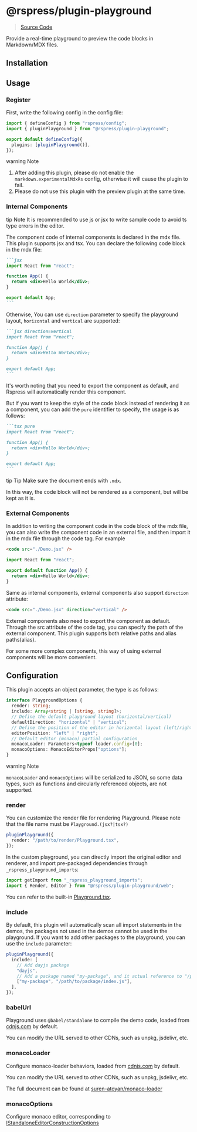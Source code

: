 # @rspress/plugin-playground

> [Source Code](https://github.com/web-infra-dev/rspress/tree/main/packages/plugin-playground)

Provide a real-time playground to preview the code blocks in Markdown/MDX files.

## Installation

## Usage

### Register

First, write the following config in the config file:

```ts
import { defineConfig } from "rspress/config";
import { pluginPlayground } from "@rspress/plugin-playground";

export default defineConfig({
  plugins: [pluginPlayground()],
});
```

warning Note

1. After adding this plugin, please do not enable the `markdown.experimentalMdxRs` config, otherwise it will cause the plugin to fail.
2. Please do not use this plugin with the preview plugin at the same time.

### Internal Components

tip Note
It is recommended to use js or jsx to write sample code to avoid ts type errors in the editor.

The component code of internal components is declared in the mdx file. This plugin supports jsx and tsx. You can declare the following code block in the mdx file:

````md
```jsx
import React from "react";

function App() {
  return <div>Hello World</div>;
}

export default App;
```
````

Otherwise, You can use `direction` parameter to specify the playground layout, `horizontal` and `vertical` are supported:

````md
```jsx direction=vertical
import React from "react";

function App() {
  return <div>Hello World</div>;
}

export default App;
```
````

It's worth noting that you need to export the component as default, and Rspress will automatically render this component.

But if you want to keep the style of the code block instead of rendering it as a component, you can add the `pure` identifier to specify, the usage is as follows:

````md pure
```tsx pure
import React from "react";

function App() {
  return <div>Hello World</div>;
}

export default App;
```
````

tip Tip
Make sure the document ends with `.mdx`.

In this way, the code block will not be rendered as a component, but will be kept as it is.

### External Components

In addition to writing the component code in the code block of the mdx file, you can also write the component code in an external file, and then import it in the mdx file through the code tag. For example

```md
<code src="./Demo.jsx" />
```

```jsx
import React from "react";

export default function App() {
  return <div>Hello World</div>;
}
```

Same as internal components, external components also support `direction` attribute:

```md
<code src="./Demo.jsx" direction="vertical" />
```

External components also need to export the component as default. Through the src attribute of the code tag, you can specify the path of the external component. This plugin supports both relative paths and alias paths(alias).

For some more complex components, this way of using external components will be more convenient.

## Configuration

This plugin accepts an object parameter, the type is as follows:

```ts
interface PlaygroundOptions {
  render: string;
  include: Array<string | [string, string]>;
  // Define the default playground layout (horizontal/vertical)
  defaultDirection: "horizontal" | "vertical";
  // Define the position of the editor in horizontal layout (left/right)
  editorPosition: "left" | "right";
  // Default editor (monaco) partial configuration
  monacoLoader: Parameters<typeof loader.config>[0];
  monacoOptions: MonacoEditorProps["options"];
}
```

warning Note

`monacoLoader` and `monacoOptions` will be serialized to JSON, so some data types, such as functions and circularly referenced objects, are not supported.

### render

You can customize the render file for rendering Playground. Please note that the file name must be `Playground.(jsx?|tsx?)`

```ts
pluginPlayground({
  render: "/path/to/render/Playground.tsx",
});
```

In the custom playground, you can directly import the original editor and renderer, and import pre-packaged dependencies through `_rspress_playground_imports`:

```ts
import getImport from "_rspress_playground_imports";
import { Render, Editor } from "@rspress/plugin-playground/web";
```

You can refer to the built-in [Playground.tsx](https://github.com/web-infra-dev/rspress/tree/main/packages/plugin-playground/static/global-components/Playground.tsx).

### include

By default, this plugin will automatically scan all import statements in the demos, the packages not used in the demos cannot be used in the playground. If you want to add other packages to the playground, you can use the `include` parameter:

```ts
pluginPlayground({
  include: [
    // Add dayjs package
    "dayjs",
    // Add a package named "my-package", and it actual reference to "/path/to/package/index.js"
    ["my-package", "/path/to/package/index.js"],
  ],
});
```

### babelUrl

Playground uses `@babel/standalone` to compile the demo code, loaded from [cdnjs.com](https://cdnjs.cloudflare.com/ajax/libs/babel-standalone/7.22.20/babel.min.js) by default.

You can modify the URL served to other CDNs, such as unpkg, jsdelivr, etc.

### monacoLoader

Configure monaco-loader behaviors, loaded from [cdnjs.com](https://cdnjs.com/libraries/monaco-editor) by default.

You can modify the URL served to other CDNs, such as unpkg, jsdelivr, etc.

The full document can be found at [suren-atoyan/monaco-loader](https://github.com/suren-atoyan/monaco-loader#config)

### monacoOptions

Configure monaco editor, corresponding to [IStandaloneEditorConstructionOptions](https://microsoft.github.io/monaco-editor/typedoc/interfaces/editor.IStandaloneEditorConstructionOptions.html)
